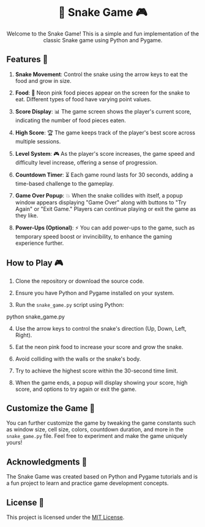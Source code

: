<h1 align="center">🐍 Snake Game 🎮</h1>

<p align="center">
  Welcome to the Snake Game! This is a simple and fun implementation of the classic Snake game using Python and Pygame.
</p>

<h2>Features 🚀</h2>

1. **Snake Movement**: Control the snake using the arrow keys to eat the food and grow in size.

2. **Food**: 🍉 Neon pink food pieces appear on the screen for the snake to eat. Different types of food have varying point values.

3. **Score Display**: 📊 The game screen shows the player's current score, indicating the number of food pieces eaten.

4. **High Score**: 🏆 The game keeps track of the player's best score across multiple sessions.

5. **Level System**: 🎮 As the player's score increases, the game speed and difficulty level increase, offering a sense of progression.

6. **Countdown Timer**: ⏳ Each game round lasts for 30 seconds, adding a time-based challenge to the gameplay.

7. **Game Over Popup**: 💥 When the snake collides with itself, a popup window appears displaying "Game Over" along with buttons to "Try Again" or "Exit Game." Players can continue playing or exit the game as they like.

8. **Power-Ups (Optional)**: ⚡ You can add power-ups to the game, such as temporary speed boost or invincibility, to enhance the gaming experience further.

<h2>How to Play 🎮</h2>

1. Clone the repository or download the source code.

2. Ensure you have Python and Pygame installed on your system.

3. Run the `snake_game.py` script using Python:

python snake_game.py


4. Use the arrow keys to control the snake's direction (Up, Down, Left, Right).

5. Eat the neon pink food to increase your score and grow the snake.

6. Avoid colliding with the walls or the snake's body.

7. Try to achieve the highest score within the 30-second time limit.

8. When the game ends, a popup will display showing your score, high score, and options to try again or exit the game.

<h2>Customize the Game 🎨</h2>

You can further customize the game by tweaking the game constants such as window size, cell size, colors, countdown duration, and more in the `snake_game.py` file. Feel free to experiment and make the game uniquely yours!

<h2>Acknowledgments 🙏</h2>

The Snake Game was created based on Python and Pygame tutorials and is a fun project to learn and practice game development concepts.

<h2>License 📜</h2>

This project is licensed under the [MIT License](LICENSE).
